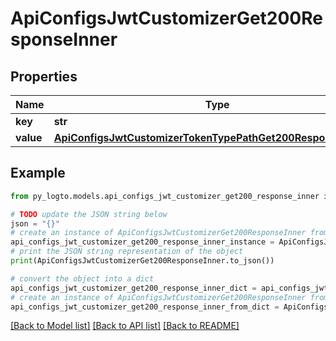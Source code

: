 # ApiConfigsJwtCustomizerGet200ResponseInner


## Properties

Name | Type | Description | Notes
------------ | ------------- | ------------- | -------------
**key** | **str** |  | 
**value** | [**ApiConfigsJwtCustomizerTokenTypePathGet200ResponseOneOf1**](ApiConfigsJwtCustomizerTokenTypePathGet200ResponseOneOf1.md) |  | 

## Example

```python
from py_logto.models.api_configs_jwt_customizer_get200_response_inner import ApiConfigsJwtCustomizerGet200ResponseInner

# TODO update the JSON string below
json = "{}"
# create an instance of ApiConfigsJwtCustomizerGet200ResponseInner from a JSON string
api_configs_jwt_customizer_get200_response_inner_instance = ApiConfigsJwtCustomizerGet200ResponseInner.from_json(json)
# print the JSON string representation of the object
print(ApiConfigsJwtCustomizerGet200ResponseInner.to_json())

# convert the object into a dict
api_configs_jwt_customizer_get200_response_inner_dict = api_configs_jwt_customizer_get200_response_inner_instance.to_dict()
# create an instance of ApiConfigsJwtCustomizerGet200ResponseInner from a dict
api_configs_jwt_customizer_get200_response_inner_from_dict = ApiConfigsJwtCustomizerGet200ResponseInner.from_dict(api_configs_jwt_customizer_get200_response_inner_dict)
```
[[Back to Model list]](../README.md#documentation-for-models) [[Back to API list]](../README.md#documentation-for-api-endpoints) [[Back to README]](../README.md)


